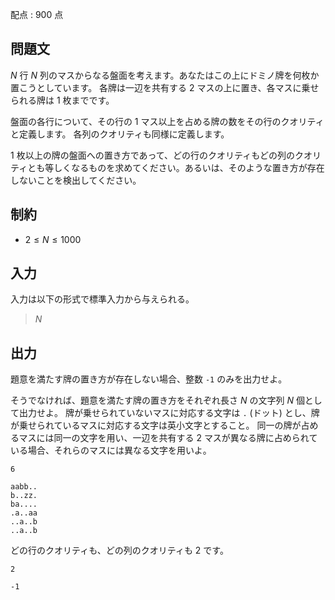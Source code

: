 配点 : $900$ 点

## 問題文

$N$ 行 $N$ 列のマスからなる盤面を考えます。あなたはこの上にドミノ牌を何枚か置こうとしています。
各牌は一辺を共有する $2$ マスの上に置き、各マスに乗せられる牌は $1$ 枚までです。

盤面の各行について、その行の $1$ マス以上を占める牌の数をその行のクオリティと定義します。
各列のクオリティも同様に定義します。

$1$ 枚以上の牌の盤面への置き方であって、どの行のクオリティもどの列のクオリティとも等しくなるものを求めてください。あるいは、そのような置き方が存在しないことを検出してください。

## 制約

- $2 \le N \le 1000$

## 入力

入力は以下の形式で標準入力から与えられる。

> $N$

## 出力

題意を満たす牌の置き方が存在しない場合、整数 `-1` のみを出力せよ。

そうでなければ、題意を満たす牌の置き方をそれぞれ長さ $N$ の文字列 $N$ 個として出力せよ。
牌が乗せられていないマスに対応する文字は `.` (ドット) とし、牌が乗せられているマスに対応する文字は英小文字とすること。
同一の牌が占めるマスには同一の文字を用い、一辺を共有する $2$ マスが異なる牌に占められている場合、それらのマスには異なる文字を用いよ。

```input1
6
```

```output1
aabb..
b..zz.
ba....
.a..aa
..a..b
..a..b
```

どの行のクオリティも、どの列のクオリティも $2$ です。

```input2
2
```

```output2
-1
```